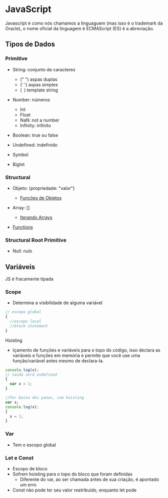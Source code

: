 # JavaScript
Javascript é como nós chamamos a linguaguem (mas isso é o trademark da Oracle), o nome oficial da linguagem é ECMAScript (ES) é a abreviação.

## Tipos de Dados

### Primitive
- String: conjunto de caracteres
  - (" ") aspas duplas
  - (' ') aspas simples
  - (` `) template string

- Number: números
  - Int
  - Float
  - NaN: not a number
  - Infinity: infinito

- Boolean: true ou false

- Undefined: indefinido

- Symbol

- BigInt

### Structural
- Objeto: {propriedade: "valor"}
  - [Funções de Objetos](object.js)

- Array: []
  - [Iterando Arrays](array.js)

- [Functions](functions.md)

### Structural Root Primitive
- Null: nulo

## Variáveis
JS é fracamente tipada

### Scope
- Determina a visibilidade de alguma variável
```js
// escopo global
{
  //escopo local
  //block statement
}
```

Hoisting
  - Içamento de funções e variáveis para o topo do código, isso declara as variáveis e funções em memória e permite que você use uma função/variável antes mesmo de declara-la.

```js
console.log(x);
// saída será undefined
{
  var x = 1;
}

//Por baixo dos panos, com hoisting
var x;
console.log(x);
{
  x = 1;
}
```

### Var
- Tem o escopo global

### Let e Const
- Escopo de bloco
- Sofrem hoisting para o topo do bloco que foram definidas
  - Diferente do var, ao ser chamada antes de sua criação, é apontado um erro
- Const não pode ter seu valor reatribuido, enquanto let pode


